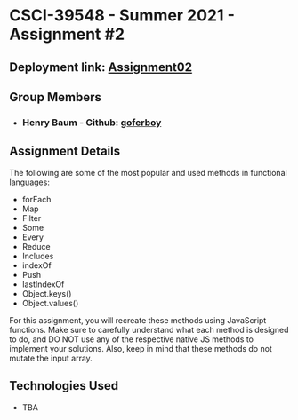 # CSCI-39548 - Summer 2021 - Assignment #2

## Deployment link: **__[Assignment02](https://goferboy.github.io/CSCI-39548-Summer2021-Assignment02/)__**

## Group Members
- ### Henry Baum - Github: [goferboy](https://github.com/goferboy)

## Assignment Details
The following are some of the most popular and used methods in functional languages:

- forEach
- Map
- Filter
- Some
- Every
- Reduce
- Includes
- indexOf
- Push
- lastIndexOf
- Object.keys()
- Object.values()

For this assignment, you will recreate these methods using JavaScript functions. Make sure to carefully understand what each method is designed to do, and DO NOT use any of the respective native JS methods to implement your solutions. Also, keep in mind that these methods do not mutate the input array.

## Technologies Used
- TBA
